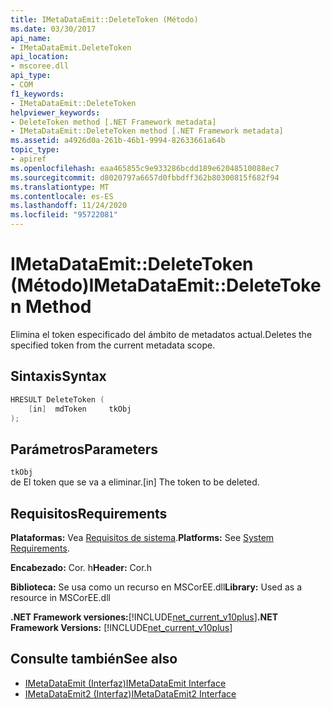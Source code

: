 ```yaml
---
title: IMetaDataEmit::DeleteToken (Método)
ms.date: 03/30/2017
api_name:
- IMetaDataEmit.DeleteToken
api_location:
- mscoree.dll
api_type:
- COM
f1_keywords:
- IMetaDataEmit::DeleteToken
helpviewer_keywords:
- DeleteToken method [.NET Framework metadata]
- IMetaDataEmit::DeleteToken method [.NET Framework metadata]
ms.assetid: a4926d0a-261b-46b1-9994-82633661a64b
topic_type:
- apiref
ms.openlocfilehash: eaa465855c9e933286bcdd189e62048510088ec7
ms.sourcegitcommit: d8020797a6657d0fbbdff362b80300815f682f94
ms.translationtype: MT
ms.contentlocale: es-ES
ms.lasthandoff: 11/24/2020
ms.locfileid: "95722081"
---
```

# <a name="imetadataemitdeletetoken-method"></a><span data-ttu-id="021d9-102">IMetaDataEmit::DeleteToken (Método)</span><span class="sxs-lookup"><span data-stu-id="021d9-102">IMetaDataEmit::DeleteToken Method</span></span>

<span data-ttu-id="021d9-103">Elimina el token especificado del ámbito de metadatos actual.</span><span class="sxs-lookup"><span data-stu-id="021d9-103">Deletes the specified token from the current metadata scope.</span></span>  
  
## <a name="syntax"></a><span data-ttu-id="021d9-104">Sintaxis</span><span class="sxs-lookup"><span data-stu-id="021d9-104">Syntax</span></span>  
  
```cpp  
HRESULT DeleteToken (
    [in]  mdToken     tkObj
);  
```  
  
## <a name="parameters"></a><span data-ttu-id="021d9-105">Parámetros</span><span class="sxs-lookup"><span data-stu-id="021d9-105">Parameters</span></span>  

 `tkObj`  
 <span data-ttu-id="021d9-106">de El token que se va a eliminar.</span><span class="sxs-lookup"><span data-stu-id="021d9-106">[in] The token to be deleted.</span></span>  
  
## <a name="requirements"></a><span data-ttu-id="021d9-107">Requisitos</span><span class="sxs-lookup"><span data-stu-id="021d9-107">Requirements</span></span>  

 <span data-ttu-id="021d9-108">**Plataformas:** Vea [Requisitos de sistema](../../get-started/system-requirements.md).</span><span class="sxs-lookup"><span data-stu-id="021d9-108">**Platforms:** See [System Requirements](../../get-started/system-requirements.md).</span></span>  
  
 <span data-ttu-id="021d9-109">**Encabezado:** Cor. h</span><span class="sxs-lookup"><span data-stu-id="021d9-109">**Header:** Cor.h</span></span>  
  
 <span data-ttu-id="021d9-110">**Biblioteca:** Se usa como un recurso en MSCorEE.dll</span><span class="sxs-lookup"><span data-stu-id="021d9-110">**Library:** Used as a resource in MSCorEE.dll</span></span>  
  
 <span data-ttu-id="021d9-111">**.NET Framework versiones:**[!INCLUDE[net_current_v10plus](../../../../includes/net-current-v10plus-md.md)]</span><span class="sxs-lookup"><span data-stu-id="021d9-111">**.NET Framework Versions:** [!INCLUDE[net_current_v10plus](../../../../includes/net-current-v10plus-md.md)]</span></span>  
  
## <a name="see-also"></a><span data-ttu-id="021d9-112">Consulte también</span><span class="sxs-lookup"><span data-stu-id="021d9-112">See also</span></span>

- [<span data-ttu-id="021d9-113">IMetaDataEmit (Interfaz)</span><span class="sxs-lookup"><span data-stu-id="021d9-113">IMetaDataEmit Interface</span></span>](imetadataemit-interface.md)
- [<span data-ttu-id="021d9-114">IMetaDataEmit2 (Interfaz)</span><span class="sxs-lookup"><span data-stu-id="021d9-114">IMetaDataEmit2 Interface</span></span>](imetadataemit2-interface.md)
